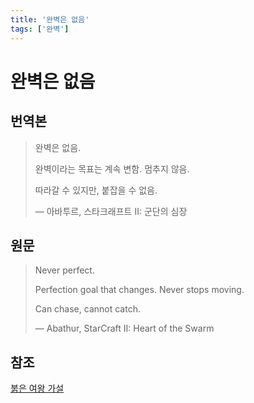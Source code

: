 ```yaml
---
title: '완벽은 없음'
tags: ['완벽']
---
```


# 완벽은 없음

## 번역본

> 완벽은 없음.
> 
> 완벽이라는 목표는 계속 변함. 멈추지 않음.
> 
> 따라갈 수 있지만, 붙잡을 수 없음.
> 
> — 아바투르, 스타크래프트 II: 군단의 심장

## 원문

> Never perfect.
> 
> Perfection goal that changes. Never stops moving.
> 
> Can chase, cannot catch.
> 
> — Abathur, StarCraft II: Heart of the Swarm

## 참조

[붉은 여왕 가설](https://en.wikipedia.org/wiki/Red_Queen_hypothesis)
